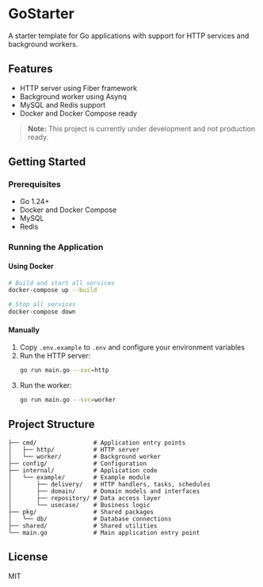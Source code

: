 # GoStarter

A starter template for Go applications with support for HTTP services and background workers.

## Features

- HTTP server using Fiber framework
- Background worker using Asynq
- MySQL and Redis support
- Docker and Docker Compose ready

> **Note:** This project is currently under development and not production ready.

## Getting Started

### Prerequisites

- Go 1.24+
- Docker and Docker Compose
- MySQL
- Redis

### Running the Application

#### Using Docker

```bash
# Build and start all services
docker-compose up --build

# Stop all services
docker-compose down
```

#### Manually

1. Copy `.env.example` to `.env` and configure your environment variables
2. Run the HTTP server:
   ```bash
   go run main.go --svc=http
   ```
3. Run the worker:
   ```bash
   go run main.go --svc=worker
   ```

## Project Structure

```
├── cmd/                # Application entry points
│   ├── http/           # HTTP server
│   └── worker/         # Background worker
├── config/             # Configuration
├── internal/           # Application code
│   └── example/        # Example module
│       ├── delivery/   # HTTP handlers, tasks, schedules
│       ├── domain/     # Domain models and interfaces
│       ├── repository/ # Data access layer
│       └── usecase/    # Business logic
├── pkg/                # Shared packages
│   └── db/             # Database connections
├── shared/             # Shared utilities
└── main.go             # Main application entry point
```

## License

MIT
